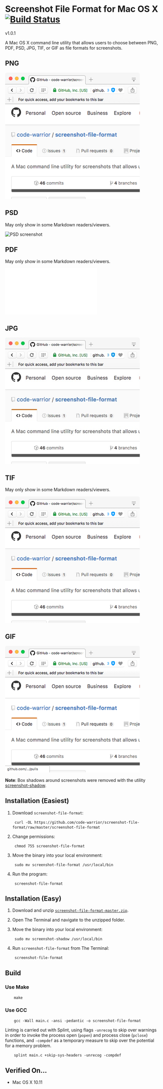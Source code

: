 # Screenshot File Format for Mac OS X [![Build Status](https://travis-ci.org/code-warrior/screenshot-file-format.svg?branch=v1.0.0)](https://travis-ci.org/code-warrior/screenshot-file-format)

v1.0.1

A Mac OS X command line utility that allows users to choose between PNG, PDF, PSD, JPG, TIF, or GIF as file formats for screenshots.

## PNG

![PNG screenshot](img/Screenshot.png "PNG screenshot")

## PSD

May only show in some Markdown readers/viewers.

![PSD screenshot](img/Screenshot.psd "PSD screenshot")

## PDF

May only show in some Markdown readers/viewers.

![PDF screenshot](img/Screenshot.pdf "PDF screenshot")

## JPG

![JPG screenshot](img/Screenshot.jpg "JPG screenshot")

## TIF

May only show in some Markdown readers/viewers.

![TIF screenshot](img/Screenshot.tif "TIF screenshot")

## GIF

![GIF screenshot](img/Screenshot.gif "GIF screenshot")

**Note**: Box shadows around screenshots were removed with the utility [screenshot-shadow](https://github.com/code-warrior/screenshot-shadow).

## Installation (Easiest)

1. Download `screenshot-file-format`:

        curl -OL https://github.com/code-warrior/screenshot-file-format/raw/master/screenshot-file-format

2. Change permissions:

        chmod 755 screenshot-file-format

3. Move the binary into your local environment:

        sudo mv screenshot-file-format /usr/local/bin

4. Run the program:

        screenshot-file-format

## Installation (Easy)

1. Download and unzip [`screenshot-file-format-master.zip`](https://github.com/code-warrior/screenshot-file-format/archive/master.zip).

2. Open The Terminal and navigate to the unzipped folder.

3. Move the binary into your local environment:

        sudo mv screenshot-shadow /usr/local/bin

4. Run `screenshot-file-format` from The Terminal:

        screenshot-file-format

## Build

### Use Make

        make

### Use GCC

        gcc -Wall main.c -ansi -pedantic -o screenshot-file-format

Linting is carried out with Splint, using flags `-unrecog` to skip over warnings in order to invoke the process open (`popen`) and process close (`pclose`) functions, and `-compdef` as a temporary measure to skip over the potential for a memory problem.

        splint main.c +skip-sys-headers -unrecog -compdef

## Verified On...

* Mac OS X 10.11
